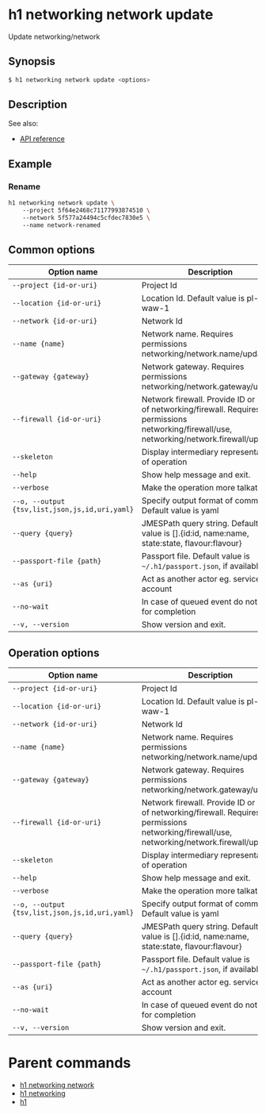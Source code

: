 
# h1 networking network update

Update networking/network

## Synopsis

```bash
$ h1 networking network update <options>
```

## Description

See also:

* [API reference](https://api.hyperone.com/v2/docs#operation/networking_project_network_update)

## Example


### Rename

```bash
h1 networking network update \ 
	--project 5f64e2468c71177993874510 \ 
	--network 5f577a24494c5cfdec7830e5 \ 
	--name network-renamed
```

## Common options

| Option name                                        | Description                                                                                                                                  |
| -------------------------------------------------- | -------------------------------------------------------------------------------------------------------------------------------------------- |
| ```--project {id-or-uri}```                        | Project Id                                                                                                                                   |
| ```--location {id-or-uri}```                       | Location Id. Default value is pl-waw-1                                                                                                       |
| ```--network {id-or-uri}```                        | Network Id                                                                                                                                   |
| ```--name {name}```                                | Network name. Requires permissions networking/network.name/update                                                                            |
| ```--gateway {gateway}```                          | Network gateway. Requires permissions networking/network.gateway/update                                                                      |
| ```--firewall {id-or-uri}```                       | Network firewall. Provide ID or URI of networking/firewall. Requires permissions networking/firewall/use, networking/network.firewall/update |
| ```--skeleton```                                   | Display intermediary representation of operation                                                                                             |
| ```--help```                                       | Show help message and exit.                                                                                                                  |
| ```--verbose```                                    | Make the operation more talkative.                                                                                                           |
| ```--o, --output {tsv,list,json,js,id,uri,yaml}``` | Specify output format of command. Default value is yaml                                                                                      |
| ```--query {query}```                              | JMESPath query string. Default value is [].\{id:id, name:name, state:state, flavour:flavour\}                                                |
| ```--passport-file {path}```                       | Passport file. Default value is ```~/.h1/passport.json```, if available.                                                                     |
| ```--as {uri}```                                   | Act as another actor eg. service account                                                                                                     |
| ```--no-wait```                                    | In case of queued event do not wait for completion                                                                                           |
| ```--v, --version```                               | Show version and exit.                                                                                                                       |

## Operation options

| Option name                                        | Description                                                                                                                                  |
| -------------------------------------------------- | -------------------------------------------------------------------------------------------------------------------------------------------- |
| ```--project {id-or-uri}```                        | Project Id                                                                                                                                   |
| ```--location {id-or-uri}```                       | Location Id. Default value is pl-waw-1                                                                                                       |
| ```--network {id-or-uri}```                        | Network Id                                                                                                                                   |
| ```--name {name}```                                | Network name. Requires permissions networking/network.name/update                                                                            |
| ```--gateway {gateway}```                          | Network gateway. Requires permissions networking/network.gateway/update                                                                      |
| ```--firewall {id-or-uri}```                       | Network firewall. Provide ID or URI of networking/firewall. Requires permissions networking/firewall/use, networking/network.firewall/update |
| ```--skeleton```                                   | Display intermediary representation of operation                                                                                             |
| ```--help```                                       | Show help message and exit.                                                                                                                  |
| ```--verbose```                                    | Make the operation more talkative.                                                                                                           |
| ```--o, --output {tsv,list,json,js,id,uri,yaml}``` | Specify output format of command. Default value is yaml                                                                                      |
| ```--query {query}```                              | JMESPath query string. Default value is [].\{id:id, name:name, state:state, flavour:flavour\}                                                |
| ```--passport-file {path}```                       | Passport file. Default value is ```~/.h1/passport.json```, if available.                                                                     |
| ```--as {uri}```                                   | Act as another actor eg. service account                                                                                                     |
| ```--no-wait```                                    | In case of queued event do not wait for completion                                                                                           |
| ```--v, --version```                               | Show version and exit.                                                                                                                       |

# Parent commands

* [h1 networking network](./../README.md)
* [h1 networking](./../../README.md)
* [h1](./../../../README.md)
